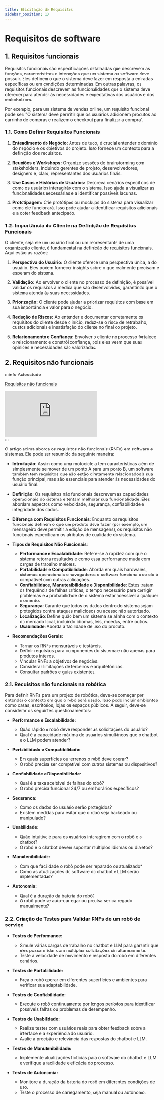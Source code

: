 ```yaml
---
title: Elicitação de Requisitos
sidebar_position: 10
---
```


# Requisitos de software

## 1. Requisitos funcionais

Requisitos funcionais são especificações detalhadas que descrevem as funções,
características e interações que um sistema ou software deve possuir. Eles
definem o que o sistema deve fazer em resposta a entradas específicas ou em
condições determinadas. Em outras palavras, os requisitos funcionais descrevem
as funcionalidades que o sistema deve oferecer para atender às necessidades e
expectativas dos usuários e dos
stakeholders.

Por exemplo, para um sistema de vendas online, um requisito funcional pode ser:
"O sistema deve permitir que os usuários adicionem produtos ao carrinho de
compras e realizem o checkout para finalizar a
compra".

### 1.1. Como Definir Requisitos Funcionais

1. **Entendimento do Negócio:** Antes de tudo, é crucial entender o domínio do
negócio e os objetivos do projeto. Isso fornece um contexto para a definição dos
requisitos.
 
2. **Reuniões e Workshops:** Organize sessões de brainstorming com stakeholders,
incluindo gerentes de projeto, desenvolvedores, designers e, claro,
representantes dos usuários finais.

3. **Use Casos e Histórias de Usuários:** Descreva cenários específicos de como
os usuários interagirão com o sistema. Isso ajuda a visualizar as
funcionalidades necessárias e a identificar possíveis lacunas.

4. **Prototipagem:** Crie protótipos ou mockups do sistema para visualizar como
ele funcionará. Isso pode ajudar a identificar requisitos adicionais e a obter
feedback antecipado.

### 1.2. Importância do Cliente na Definição de Requisitos Funcionais

O cliente, seja ele um usuário final ou um representante de uma organização
cliente, é fundamental na definição de requisitos funcionais. Aqui estão as
razões:

1. **Perspectiva do Usuário:** O cliente oferece uma perspectiva única, a do
usuário. Eles podem fornecer insights sobre o que realmente precisam e esperam
do sistema.

2. **Validação:** Ao envolver o cliente no processo de definição, é possível
validar os requisitos à medida que são desenvolvidos, garantindo que o sistema
atenda às suas necessidades.

3. **Priorização:** O cliente pode ajudar a priorizar requisitos com base em sua
importância e valor para o negócio.

4. **Redução de Riscos:** Ao entender e documentar corretamente os requisitos do
cliente desde o início, reduz-se o risco de retrabalho, custos adicionais e
insatisfação do cliente no final do projeto.

5. **Relacionamento e Confiança:** Envolver o cliente no processo fortalece o
relacionamento e constrói confiança, pois eles veem que suas opiniões e
necessidades são valorizadas.

## 2. Requisitos não funcionais

:::info Autoestudo

[Requisitos não
funcionais](https://www.altexsoft.com/blog/non-functional-requirements/)
<div style={{ textAlign: 'center' }}>
    <iframe 
        style={{
            display: 'block',
            margin: 'auto',
            width: '100%',
            height: '50vh',
        }}
        src="https://www.youtube.com/embed/fc-5HJPBZMQ" 
        frameborder="0" 
        allowFullScreen>
    </iframe>
</div>
:::

O artigo acima aborda os requisitos não funcionais (RNFs) em software e
sistemas. Ele pode ser resumido da seguinte maneira: 

- **Introdução**: Assim como uma motocicleta tem características além de
simplesmente se mover de um ponto A para um ponto B, um software também tem
requisitos que não estão diretamente relacionados à sua função principal, mas
são essenciais para atender às necessidades do usuário
final.

- **Definição**: Os requisitos não funcionais descrevem as capacidades
operacionais do sistema e tentam melhorar sua funcionalidade. Eles abordam
aspectos como velocidade, segurança, confiabilidade e integridade dos
dados.

- **Diferença com Requisitos Funcionais**: Enquanto os requisitos funcionais
definem o que um produto deve fazer (por exemplo, um mensageiro deve permitir a
edição de mensagens), os requisitos não funcionais especificam os atributos de
qualidade do
sistema.

- **Tipos de Requisitos Não Funcionais**:
  - **Performance e Escalabilidade**: Refere-se à rapidez com que o sistema
retorna resultados e como essa performance muda com cargas de trabalho
maiores.
  - **Portabilidade e Compatibilidade**: Aborda em quais hardwares, sistemas
operacionais e navegadores o software funciona e se ele é compatível com outras
aplicações.
  - **Confiabilidade, Manutenibilidade e Disponibilidade**: Estes tratam da
frequência de falhas críticas, o tempo necessário para corrigir problemas e a
probabilidade de o sistema estar acessível a qualquer
momento.
  - **Segurança**: Garante que todos os dados dentro do sistema sejam protegidos
contra ataques maliciosos ou acesso não
autorizado.
  - **Localização**: Define quão bem um sistema se alinha com o contexto do
mercado local, incluindo idiomas, leis, moedas, entre
outros.
  - **Usabilidade**: Aborda a facilidade de uso do produto.

- **Recomendações Gerais**:
  - Tornar os RNFs mensuráveis e testáveis.
  - Definir requisitos para componentes do sistema e não apenas para produtos
inteiros.
  - Vincular RNFs a objetivos de negócios.
  - Considerar limitações de terceiros e arquitetônicas.
  - Consultar padrões e guias existentes.

### 2.1. Requisitos não funcionais na robótica

Para definir RNFs para um projeto de robótica, deve-se começar por entender o 
contexto em que o robô será usado. Isso pode incluir ambientes como casas, 
escritórios, lojas ou espaços públicos. A seguir, deve-se considerar os 
seguintes questionamentos:

- **Performance e Escalabilidade:** 
  - Quão rápido o robô deve responder às solicitações do usuário?
  - Qual é a capacidade máxima de usuários simultâneos que o chatbot e o LLM
podem atender?

- **Portabilidade e Compatibilidade:** 
  - Em quais superfícies ou terrenos o robô deve operar? 
  - O robô precisa ser compatível com outros sistemas ou dispositivos?

- **Confiabilidade e Disponibilidade:** 
  - Qual é a taxa aceitável de falhas do robô?
  - O robô precisa funcionar 24/7 ou em horários específicos?

- **Segurança:** 
  - Como os dados do usuário serão protegidos?
  - Existem medidas para evitar que o robô seja hackeado ou manipulado?

- **Usabilidade:** 
  - Quão intuitivo é para os usuários interagirem com o robô e o chatbot?
  - O robô e o chatbot devem suportar múltiplos idiomas ou dialetos?

- **Manutenibilidade:** 
  - Com que facilidade o robô pode ser reparado ou atualizado?
  - Como as atualizações do software do chatbot e LLM serão implementadas?

- **Autonomia:** 
  - Qual é a duração da bateria do robô?
  - O robô pode se auto-carregar ou precisa ser carregado manualmente?

### 2.2. Criação de Testes para Validar RNFs de um robô de serviço

- **Testes de Performance:** 
  - Simule várias cargas de trabalho no chatbot e LLM para garantir que eles
possam lidar com múltiplas solicitações simultaneamente.
  - Teste a velocidade de movimento e resposta do robô em diferentes cenários.

- **Testes de Portabilidade:** 
  - Faça o robô operar em diferentes superfícies e ambientes para verificar sua
adaptabilidade.

- **Testes de Confiabilidade:** 
  - Execute o robô continuamente por longos períodos para identificar possíveis
falhas ou problemas de desempenho.

- **Testes de Usabilidade:** 
  - Realize testes com usuários reais para obter feedback sobre a interface e a
experiência do usuário.
  - Avalie a precisão e relevância das respostas do chatbot e LLM.

- **Testes de Manutenibilidade:** 
  - Implemente atualizações fictícias para o software do chatbot e LLM e
verifique a facilidade e eficácia do processo.

- **Testes de Autonomia:** 
  - Monitore a duração da bateria do robô em diferentes condições de uso.
  - Teste o processo de carregamento, seja manual ou autônomo.

